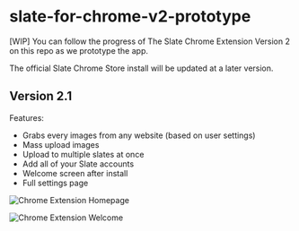 # slate-for-chrome-v2-prototype
[WIP] You can follow the progress of The Slate Chrome Extension Version 2 on this repo as we prototype the app. 

The official Slate Chrome Store install will be updated at a later version. 

## Version 2.1
Features:
* Grabs every images from any website (based on user settings)
* Mass upload images
* Upload to multiple slates at once
* Add all of your Slate accounts
* Welcome screen after install
* Full settings page

![Chrome Extension Homepage](https://i.ibb.co/Jy42Z8V/multi-file-upload.png)

![Chrome Extension Welcome](https://i.ibb.co/W0PZ5QK/welcome-5.png)
